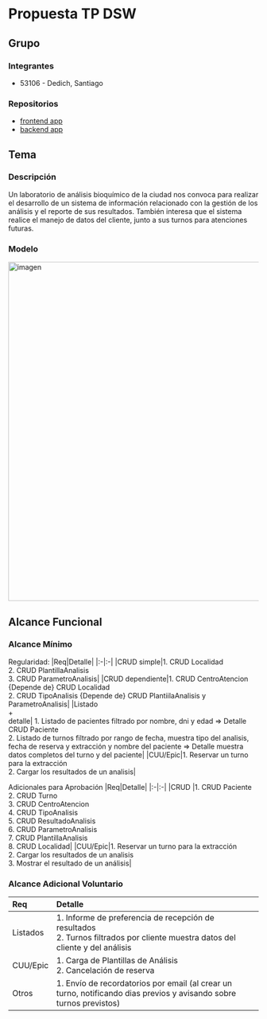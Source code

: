 # Propuesta TP DSW

## Grupo

### Integrantes

- 53106 - Dedich, Santiago

### Repositorios

- [frontend app](https://github.com/Santi3226/tp-dsw/tree/main/frontend)
- [backend app](https://github.com/Santi3226/tp-dsw/tree/main/backend)

## Tema

### Descripción

Un laboratorio de análisis bioquímico de la ciudad nos convoca para realizar el desarrollo de un sistema de información relacionado con la gestión de los análisis y el reporte de sus resultados. También interesa que el sistema realice el manejo de datos del cliente, junto a sus turnos para atenciones futuras.

### Modelo

<img width="982" height="682" alt="imagen" src="https://github.com/user-attachments/assets/8480bc97-f496-41bc-89bb-3f712a501f70" />

## Alcance Funcional

### Alcance Mínimo

Regularidad:
|Req|Detalle|
|:-|:-|
|CRUD simple|1. CRUD Localidad<br>2. CRUD PlantillaAnalisis<br>3. CRUD ParametroAnalisis|
|CRUD dependiente|1. CRUD CentroAtencion {Depende de} CRUD Localidad<br>2. CRUD TipoAnalisis {Depende de} CRUD PlantiilaAnalisis y ParametroAnalisis|
|Listado<br>+<br>detalle| 1. Listado de pacientes filtrado por nombre, dni y edad => Detalle CRUD Paciente<br> 2. Listado de turnos filtrado por rango de fecha, muestra tipo del analisis, fecha de reserva y extracción y nombre del paciente => Detalle muestra datos completos del turno y del paciente|
|CUU/Epic|1. Reservar un turno para la extracción<br>2. Cargar los resultados de un analisis|

Adicionales para Aprobación
|Req|Detalle|
|:-|:-|
|CRUD |1. CRUD Paciente<br>2. CRUD Turno<br>3. CRUD CentroAtencion<br>4. CRUD TipoAnalisis<br>5. CRUD ResultadoAnalisis<br>6. CRUD ParametroAnalisis<br>7. CRUD PlantillaAnalisis<br>8. CRUD Localidad|
|CUU/Epic|1. Reservar un turno para la extracción<br>2. Cargar los resultados de un analisis<br>3. Mostrar el resultado de un análisis|

### Alcance Adicional Voluntario

| Req      | Detalle                                                                                                                           |
| :------- | :-------------------------------------------------------------------------------------------------------------------------------- |
| Listados | 1. Informe de preferencia de recepción de resultados <br>2. Turnos filtrados por cliente muestra datos del cliente y del análisis |
| CUU/Epic | 1. Carga de Plantillas de Análisis<br>2. Cancelación de reserva                                                                   |
| Otros    | 1. Envío de recordatorios por email (al crear un turno, notificando dias previos y avisando sobre turnos previstos)               |

